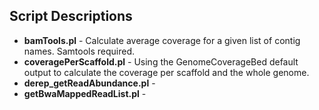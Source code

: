 ## Script Descriptions
* **bamTools.pl**	-	Calculate average coverage for a given list of contig names. Samtools required.
* **coveragePerScaffold.pl**	-	Using the GenomeCoverageBed default output to calculate the coverage per scaffold and the whole genome.
* **derep\_getReadAbundance.pl**	-
* **getBwaMappedReadList.pl**	-
